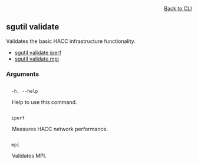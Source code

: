 <div id="readme" class="Box-body readme blob js-code-block-container">
<article class="markdown-body entry-content p-3 p-md-6" itemprop="text">
<p align="right">
<a href="https://github.com/fpgasystems/hacc/blob/main/CLI/README.md#cli">Back to CLI</a>
</p>

## sgutil validate
Validates the basic HACC infrastructure functionality.

* [sgutil validate iperf](./sgutil-validate-iperf.md)
* [sgutil validate mpi](./sgutil-validate-mpi.md)

### Arguments
<code>
  -h, --help
</code>
<p>
  &nbsp; &nbsp; Help to use this command.
</p>

<code>
  iperf
</code>
<p>
  &nbsp; &nbsp; Measures HACC network performance.
</p>

<code>
  mpi
</code>
<p>
  &nbsp; &nbsp; Validates MPI.
</p>